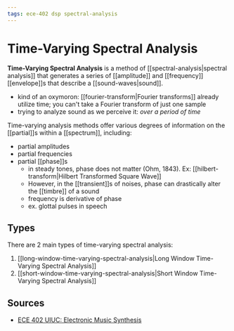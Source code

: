 ```yaml
---
tags: ece-402 dsp spectral-analysis
---
```


# Time-Varying Spectral Analysis

**Time-Varying Spectral Analysis** is a method of [[spectral-analysis|spectral analysis]] that generates a series of [[amplitude]] and [[frequency]] [[envelope]]s that describe a [[sound-waves|sound]].

- kind of an oxymoron: [[fourier-transform|Fourier transforms]] already utilize time; you can't take a Fourier transform of just one sample
- trying to analyze sound as we perceive it: _over a period of time_

Time-varying analysis methods offer various degrees of information on the [[partial]]s within a [[spectrum]], including:

- partial amplitudes
- partial frequencies
- partial [[phase]]s
  - in steady tones, phase does not matter (Ohm, 1843). Ex: [[hilbert-transform|Hilbert Transformed Square Wave]]
  - However, in the [[transient]]s of noises, phase can drastically alter the [[timbre]] of a sound
  - frequency is derivative of phase
  - ex. glottal pulses in speech

## Types

There are 2 main types of time-varying spectral analysis:

1. [[long-window-time-varying-spectral-analysis|Long Window Time-Varying Spectral Analysis]]
2. [[short-window-time-varying-spectral-analysis|Short Window Time-Varying Spectral Analysis]]

## Sources

- [ECE 402 UIUC: Electronic Music Synthesis](https://courses.grainger.illinois.edu/ece402/)
